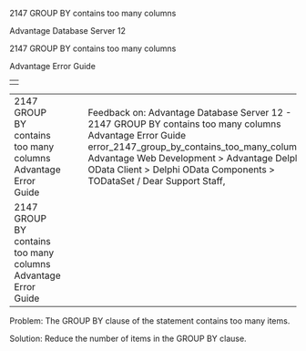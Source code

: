 2147 GROUP BY contains too many columns




Advantage Database Server 12  

2147 GROUP BY contains too many columns

Advantage Error Guide

|  |
| --- |
|  |

|  |  |  |  |  |
| --- | --- | --- | --- | --- |
| 2147 GROUP BY contains too many columns  Advantage Error Guide |  |  | Feedback on: Advantage Database Server 12 - 2147 GROUP BY contains too many columns Advantage Error Guide error\_2147\_group\_by\_contains\_too\_many\_columns Advantage Web Development > Advantage Delphi OData Client > Delphi OData Components > TODataSet / Dear Support Staff, |  |
| 2147 GROUP BY contains too many columns  Advantage Error Guide |  |  |  |  |

Problem: The GROUP BY clause of the statement contains too many items.

Solution: Reduce the number of items in the GROUP BY clause.